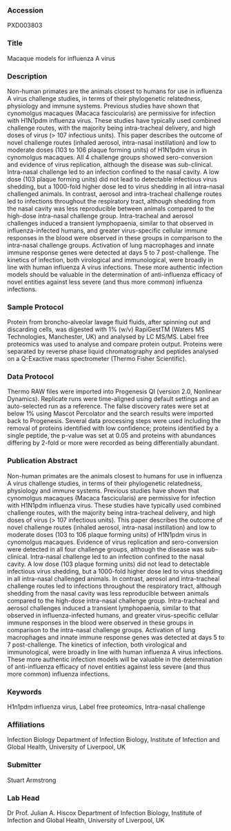 ### Accession
PXD003803

### Title
Macaque models for influenza A virus

### Description
Non-human primates are the animals closest to humans for use in influenza A virus challenge studies, in terms of their phylogenetic relatedness, physiology and immune systems. Previous studies have shown that cynomolgus macaques (Macaca fascicularis) are permissive for infection with H1N1pdm influenza virus. These studies have typically used combined challenge routes, with the majority being intra-tracheal delivery, and high doses of virus (> 107 infectious units). This paper describes the outcome of novel challenge routes (inhaled aerosol, intra-nasal instillation) and low to moderate doses (103 to 106 plaque forming units) of H1N1pdm virus in cynomolgus macaques. All 4 challenge groups showed sero-conversion and evidence of virus replication, although the disease was sub-clinical. Intra-nasal challenge led to an infection confined to the nasal cavity. A low dose (103 plaque forming units) did not lead to detectable infectious virus shedding, but a 1000-fold higher dose led to virus shedding in all intra-nasal challenged animals. In contrast, aerosol and intra-tracheal challenge routes led to infections throughout the respiratory tract, although shedding from the nasal cavity was less reproducible between animals compared to the high-dose intra-nasal challenge group. Intra-tracheal and aerosol challenges induced a transient lymphopaenia, similar to that observed in influenza-infected humans, and greater virus-specific cellular immune responses in the blood were observed in these groups in comparison to the intra-nasal challenge groups. Activation of lung macrophages and innate immune response genes were detected at days 5 to 7 post-challenge. The kinetics of infection, both virological and immunological, were broadly in line with human influenza A virus infections. These more authentic infection models should be valuable in the determination of anti-influenza efficacy of novel entities against less severe (and thus more common) influenza infections.

### Sample Protocol
Protein from broncho-alveolar lavage fluid  fluids, after spinning out and discarding cells, was digested with 1% (w/v) RapiGestTM (Waters MS Technologies, Manchester, UK) and analysed by LC MS/MS. Label free proteomics was used to analyse and compare protein output. Proteins were separated by reverse phase liquid chromatography and peptides analysed on a Q-Exactive mass spectrometer (Thermo Fisher Scientific).

### Data Protocol
Thermo RAW files were imported into Progenesis QI (version 2.0, Nonlinear Dynamics). Replicate runs were time-aligned using default settings and an auto-selected run as a reference. The false discovery rates were set at below 1% using Mascot Percolator and the search results were imported back to Progenesis.  Several data processing steps were used including the removal of proteins identified with low confidence; proteins identified by a single peptide, the p-value was set at 0.05 and proteins with abundances differing by 2-fold or more were recorded as being differentially abundant.

### Publication Abstract
Non-human primates are the animals closest to humans for use in influenza A virus challenge studies, in terms of their phylogenetic relatedness, physiology and immune systems. Previous studies have shown that cynomolgus macaques (Macaca fascicularis) are permissive for infection with H1N1pdm influenza virus. These studies have typically used combined challenge routes, with the majority being intra-tracheal delivery, and high doses of virus (&gt; 107 infectious units). This paper describes the outcome of novel challenge routes (inhaled aerosol, intra-nasal instillation) and low to moderate doses (103 to 106 plaque forming units) of H1N1pdm virus in cynomolgus macaques. Evidence of virus replication and sero-conversion were detected in all four challenge groups, although the disease was sub-clinical. Intra-nasal challenge led to an infection confined to the nasal cavity. A low dose (103 plaque forming units) did not lead to detectable infectious virus shedding, but a 1000-fold higher dose led to virus shedding in all intra-nasal challenged animals. In contrast, aerosol and intra-tracheal challenge routes led to infections throughout the respiratory tract, although shedding from the nasal cavity was less reproducible between animals compared to the high-dose intra-nasal challenge group. Intra-tracheal and aerosol challenges induced a transient lymphopaenia, similar to that observed in influenza-infected humans, and greater virus-specific cellular immune responses in the blood were observed in these groups in comparison to the intra-nasal challenge groups. Activation of lung macrophages and innate immune response genes was detected at days 5 to 7 post-challenge. The kinetics of infection, both virological and immunological, were broadly in line with human influenza A virus infections. These more authentic infection models will be valuable in the determination of anti-influenza efficacy of novel entities against less severe (and thus more common) influenza infections.

### Keywords
H1n1pdm influenza virus, Label free proteomics, Intra-nasal challenge

### Affiliations
Infection Biology
Department of Infection Biology, Institute of Infection and Global Health, University of Liverpool, UK

### Submitter
Stuart Armstrong

### Lab Head
Dr Prof. Julian A. Hiscox
Department of Infection Biology, Institute of Infection and Global Health, University of Liverpool, UK


